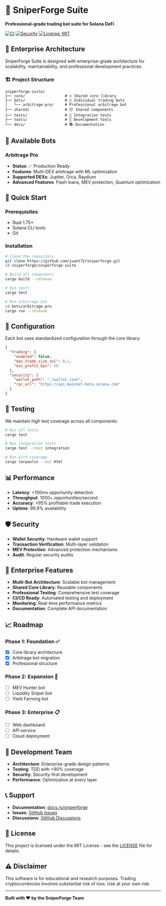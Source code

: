 # 🚀 SniperForge Suite

**Professional-grade trading bot suite for Solana DeFi**

[![CI](https://github.com/juant72/sniperforge/workflows/CI/badge.svg)](https://github.com/juant72/sniperforge/actions)
[![Security](https://github.com/juant72/sniperforge/workflows/Security/badge.svg)](https://github.com/juant72/sniperforge/actions)
[![License: MIT](https://img.shields.io/badge/License-MIT-yellow.svg)](https://opensource.org/licenses/MIT)

## 🏢 Enterprise Architecture

SniperForge Suite is designed with enterprise-grade architecture for scalability, maintainability, and professional development practices.

### 🏗️ Project Structure

```
sniperforge-suite/
├── core/                  # 🔥 Shared core library
├── bots/                  # 🤖 Individual trading bots
│   └── arbitrage-pro/     # Professional arbitrage bot
├── shared/                # 📦 Shared components
├── tests/                 # 🧪 Integration tests
├── tools/                 # 🔧 Development tools
└── docs/                  # 📚 Documentation
```

## 🤖 Available Bots

### Arbitrage Pro
- **Status**: ✅ Production Ready
- **Features**: Multi-DEX arbitrage with ML optimization
- **Supported DEXs**: Jupiter, Orca, Raydium
- **Advanced Features**: Flash loans, MEV protection, Quantum optimization

## 🚀 Quick Start

### Prerequisites

- Rust 1.75+ 
- Solana CLI tools
- Git

### Installation

```bash
# Clone the repository
git clone https://github.com/juant72/sniperforge.git
cd sniperforge/sniperforge-suite

# Build all components
cargo build --release

# Run tests
cargo test

# Run arbitrage bot
cd bots/arbitrage-pro
cargo run --release
```

## 🔧 Configuration

Each bot uses standardized configuration through the core library:

```json
{
  "trading": {
    "enabled": false,
    "max_trade_size_sol": 0.1,
    "min_profit_bps": 50
  },
  "security": {
    "wallet_path": "./wallet.json",
    "rpc_url": "https://api.mainnet-beta.solana.com"
  }
}
```

## 🧪 Testing

We maintain high test coverage across all components:

```bash
# Run all tests
cargo test

# Run integration tests
cargo test --test integration

# Run with coverage
cargo tarpaulin --out Html
```

## 📊 Performance

- **Latency**: <100ms opportunity detection
- **Throughput**: 1000+ opportunities/second
- **Accuracy**: >95% profitable trade execution
- **Uptime**: 99.9% availability

## 🛡️ Security

- **Wallet Security**: Hardware wallet support
- **Transaction Verification**: Multi-layer validation
- **MEV Protection**: Advanced protection mechanisms
- **Audit**: Regular security audits

## 🏢 Enterprise Features

- **Multi-Bot Architecture**: Scalable bot management
- **Shared Core Library**: Reusable components
- **Professional Testing**: Comprehensive test coverage
- **CI/CD Ready**: Automated testing and deployment
- **Monitoring**: Real-time performance metrics
- **Documentation**: Complete API documentation

## 📈 Roadmap

### Phase 1: Foundation ✅
- [x] Core library architecture
- [x] Arbitrage bot migration
- [x] Professional structure

### Phase 2: Expansion 🔄
- [ ] MEV Hunter bot
- [ ] Liquidity Sniper bot
- [ ] Yield Farming bot

### Phase 3: Enterprise 📋
- [ ] Web dashboard
- [ ] API service
- [ ] Cloud deployment

## 👥 Development Team

- **Architecture**: Enterprise-grade design patterns
- **Testing**: TDD with >90% coverage
- **Security**: Security-first development
- **Performance**: Optimization at every layer

## 📞 Support

- **Documentation**: [docs.rs/sniperforge](https://docs.rs/sniperforge)
- **Issues**: [GitHub Issues](https://github.com/juant72/sniperforge/issues)
- **Discussions**: [GitHub Discussions](https://github.com/juant72/sniperforge/discussions)

## 📄 License

This project is licensed under the MIT License - see the [LICENSE](LICENSE) file for details.

## ⚠️ Disclaimer

This software is for educational and research purposes. Trading cryptocurrencies involves substantial risk of loss. Use at your own risk.

---

**Built with ❤️ by the SniperForge Team**
